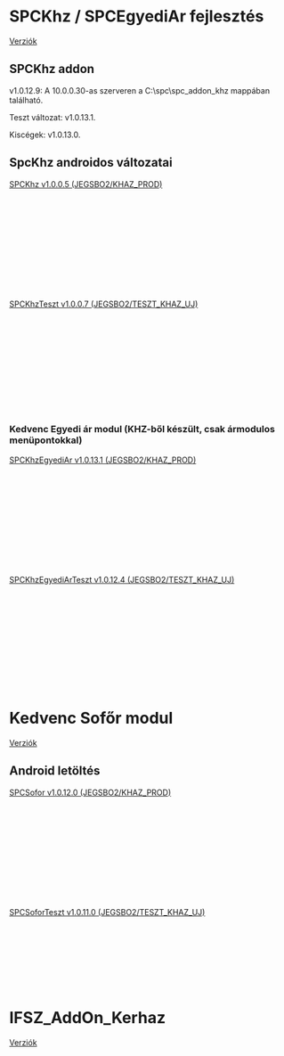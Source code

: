 <script type="text/javascript" src="js/jquery.min.js"></script>
<script type="text/javascript" src="js/qrcode.js"></script>

# SPCKhz / SPCEgyediAr fejlesztés

[Verziók](kedvenc-khz.docs/verziok.md)

## SPCKhz addon

v1.0.12.9: A 10.0.0.30-as szerveren a C:\spc\spc_addon_khz mappában található.

Teszt változat: v1.0.13.1.

Kiscégek: v1.0.13.0.

## SpcKhz androidos változatai

<a href="download/com.spc.khz.apk" download>SPCKhz v1.0.0.5 (JEGSBO2/KHAZ_PROD)</a>
<div id="qrcodekhz" style="width:100px; height:100px; margin:25px;"></div>

<br/><br/>

<a href="download/com.spc.khzteszt.apk" download>SPCKhzTeszt v1.0.0.7 (JEGSBO2/TESZT_KHAZ_UJ)</a>
<div id="qrcodekhzteszt" style="width:100px; height:100px; margin:25px;"></div>

<br/><br/>
  
### Kedvenc Egyedi ár modul (KHZ-ből készült, csak ármodulos menüpontokkal)

<a href="download/com.spc.khzegyediar.apk" download>SPCKhzEgyediAr v1.0.13.1 (JEGSBO2/KHAZ_PROD)</a>
<div id="qrcodekedvencar" style="width:100px; height:100px; margin:25px;"></div>

<br/><br/>
  
<a href="download/com.spc.khzegyediarteszt.apk" download>SPCKhzEgyediArTeszt v1.0.12.4 (JEGSBO2/TESZT_KHAZ_UJ)</a>
<div id="qrcodekedvencarteszt" style="width:100px; height:100px; margin:25px;"></div>

<br/><br/>
  
# Kedvenc Sofőr modul

[Verziók](kedvenc-sofor.docs/verziok.md)

## Android letöltés

<a href="download/com.spc.sofor.apk" download>SPCSofor v1.0.12.0 (JEGSBO2/KHAZ_PROD)</a>
<div id="qrcodesofor" style="width:100px; height:100px; margin:25px;"></div>

<br/><br/>
  
<a href="download/com.spc.soforteszt.apk" download>SPCSoforTeszt v1.0.11.0 (JEGSBO2/TESZT_KHAZ_UJ)</a>
<div id="qrcodesoforteszt" style="width:100px; height:100px; margin:25px;"></div>

# IFSZ_AddOn_Kerhaz

[Verziók](ifsz-IFSZ_AddOn_Kerhaz.docs/verziok.md)



<script type="text/javascript">
var qrcodekhz = new QRCode(document.getElementById("qrcodekhz"), {
    text   : "https://specsd.github.io/download/com.spc.khz.apk",
	width  : 100,
	height : 100
});
var qrcodekhzteszt = new QRCode(document.getElementById("qrcodekhzteszt"), {
    text   : "https://specsd.github.io/download/com.spc.khzteszt.apk",
	width  : 100,
	height : 100
});
var qrcodesofor = new QRCode(document.getElementById("qrcodesofor"), {
    text   : "https://specsd.github.io/download/com.spc.sofor.apk",
	width  : 100,
	height : 100
});
var qrcodesoforteszt = new QRCode(document.getElementById("qrcodesoforteszt"), {
    text   : "https://specsd.github.io/download/com.spc.soforteszt.apk",
	width  : 100,
	height : 100
});
var qrcodekedvencar = new QRCode(document.getElementById("qrcodekedvencar"), {
    text   : "https://specsd.github.io/download/com.spc.khzegyediar.apk",
	width  : 100,
	height : 100
});
var qrcodekedvencarteszt = new QRCode(document.getElementById("qrcodekedvencarteszt"), {
    text   : "https://specsd.github.io/download/com.spc.khzegyediarteszt.apk",
	width  : 100,
	height : 100
});

</script>